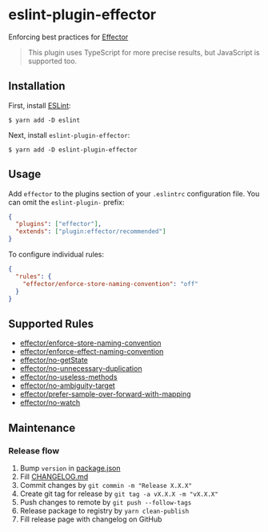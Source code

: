 # eslint-plugin-effector

Enforcing best practices for [Effector](http://effector.dev/)

> This plugin uses TypeScript for more precise results, but JavaScript is supported too.

## Installation

First, install [ESLint](http://eslint.org):

```
$ yarn add -D eslint
```

Next, install `eslint-plugin-effector`:

```
$ yarn add -D eslint-plugin-effector
```

## Usage

Add `effector` to the plugins section of your `.eslintrc` configuration file. You can omit the `eslint-plugin-` prefix:

```json
{
  "plugins": ["effector"],
  "extends": ["plugin:effector/recommended"]
}
```

To configure individual rules:

```json
{
  "rules": {
    "effector/enforce-store-naming-convention": "off"
  }
}
```

## Supported Rules

- [effector/enforce-store-naming-convention](rules/enforce-store-naming-convention/enforce-store-naming-convention.md)
- [effector/enforce-effect-naming-convention](rules/enforce-effect-naming-convention/enforce-effect-naming-convention.md)
- [effector/no-getState](rules/no-getState/no-getState.md)
- [effector/no-unnecessary-duplication](rules/no-unnecessary-duplication/no-unnecessary-duplication.md)
- [effector/no-useless-methods](rules/no-useless-methods/no-useless-methods.md)
- [effector/no-ambiguity-target](rules/no-ambiguity-target/no-ambiguity-target.md)
- [effector/prefer-sample-over-forward-with-mapping](rules/prefer-sample-over-forward-with-mapping/prefer-sample-over-forward-with-mapping.md)
- [effector/no-watch](rules/no-watch/no-watch.md)

## Maintenance

### Release flow

1. Bump `version` in [package.json](package.json)
2. Fill [CHANGELOG.md](CHANGELOG.md)
3. Commit changes by `git commin -m "Release X.X.X"`
4. Create git tag for release by `git tag -a vX.X.X -m "vX.X.X"`
5. Push changes to remote by `git push --follow-tags`
6. Release package to registry by `yarn clean-publish`
7. Fill release page with changelog on GitHub

